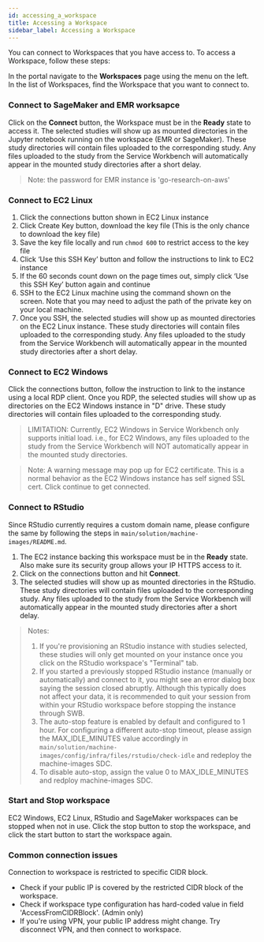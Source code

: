 ```yaml
---
id: accessing_a_workspace
title: Accessing a Workspace
sidebar_label: Accessing a Workspace
---
```


You can connect to Workspaces that you have access to. To access a Workspace, follow these steps:

In the portal navigate to the **Workspaces** page using the menu on the left.
In the list of Workspaces, find the Workspace that you want to connect to.

### Connect to SageMaker and EMR worksapce

Click on the **Connect** button, the Workspace must be in the **Ready** state to access it.
The selected studies will show up as mounted directories in the Jupyter notebook running on the workspace (EMR or SageMaker).
These study directories will contain files uploaded to the corresponding study. 
Any files uploaded to the study from the Service Workbench will automatically appear in the mounted study directories 
after a short delay.

> Note: the password for EMR instance is 'go-research-on-aws'

### Connect to EC2 Linux

1. Click the connections button shown in EC2 Linux instance
2. Click Create Key button, download the key file (This is the only chance to download the key file)
3. Save the key file locally and run `chmod 600` to restrict access to the key file
4. Click ‘Use this SSH Key’ button and follow the instructions to link to EC2 instance
5. If the 60 seconds count down on the page times out, simply click ‘Use this SSH Key’ button again and continue
6. SSH to the EC2 Linux machine using the command shown on the screen. Note that you may need to adjust the path of the private key on your local machine.
7. Once you SSH, the selected studies will show up as mounted directories on the EC2 Linux instance. These study directories will contain files uploaded to the corresponding study. Any files uploaded to the study from the Service Workbench will automatically appear in the mounted study directories after a short delay.

### Connect to EC2 Windows

Click the connections button, follow the instruction to link to the instance using a local RDP client.
Once you RDP, the selected studies will show up as directories on the EC2 Windows instance in "D" drive. 
These study directories will contain files uploaded to the corresponding study. 
> LIMITATION: Currently, EC2 Windows in Service Workbench only supports initial load. i.e., for EC2 Windows, any files uploaded to the study from the Service Workbench will NOT automatically appear in the mounted study directories.

> Note: A warning message may pop up for EC2 certificate. This is a normal behavior as the EC2 Windows instance has self
> signed SSL cert. Click continue to get connected.

### Connect to RStudio

Since RStudio currently requires a custom domain name, please configure the same by following the steps in `main/solution/machine-images/README.md`.

1. The EC2 instance backing this workspace must be in the **Ready** state. Also make sure its security group allows your IP HTTPS access to it.
2. Click on the connections button and hit **Connect**.
3. The selected studies will show up as mounted directories in the RStudio. These study directories will contain files uploaded to the corresponding study. Any files uploaded to the study from the Service Workbench will automatically appear in the mounted study directories after a short delay.

> Notes:
>
> 1. If you're provisioning an RStudio instance with studies selected, these studies will only get mounted on your instance once you click on the RStudio workspace's "Terminal" tab.
> 2. If you started a previously stopped RStudio instance (manually or automatically) and connect to it, you might see an error dialog box saying the session closed abruptly. Although this typically does not affect your data, it is recommended to quit your session from within your RStudio workspace before stopping the instance through SWB.
> 3. The auto-stop feature is enabled by default and configured to 1 hour. For configuring a different auto-stop timeout, please assign the MAX_IDLE_MINUTES value accordingly in `main/solution/machine-images/config/infra/files/rstudio/check-idle` and redeploy the machine-images SDC.
> 4. To disable auto-stop, assign the value 0 to MAX_IDLE_MINUTES and redploy machine-images SDC.

### Start and Stop workspace

EC2 Windows, EC2 Linux, RStudio and SageMaker workspaces can be stopped when not in use. Click the stop button to stop the workspace, and click the start button to start the workspace again. 

### Common connection issues

Connection to workspace is restricted to specific CIDR block.

- Check if your public IP is covered by the restricted CIDR block of the workspace.
- Check if workspace type configuration has hard-coded value in field 'AccessFromCIDRBlock'. (Admin only)
- If you're using VPN, your public IP address might change. Try disconnect VPN, and then connect to workspace.
